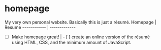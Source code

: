 # homepage
My very own personal website. Basically this is just a résumé.
Homepage | Resume
------------ | -------------
- [ ] Make homepage great! | - [ ] create an online version of the résumé using HTML, CSS, and the minimum amount of JavaScript.
